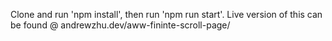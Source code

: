 Clone and run 'npm install', then run 'npm run start'.
Live version of this can be found @ andrewzhu.dev/aww-fininte-scroll-page/
